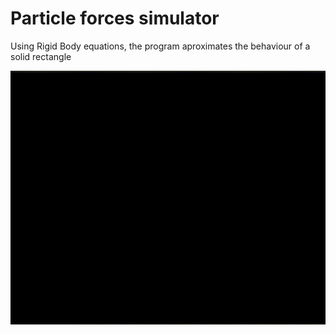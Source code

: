 # Particle forces simulator

Using Rigid Body equations, the program aproximates the behaviour of a solid rectangle

![til](https://github.com/sehezub/solid-rod/blob/main/untitled.GIF)
